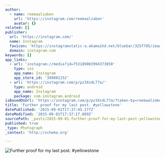 ```yaml
---
author:
  - name: reemaalzaben
    url: 'https://instagram.com/reemaalzaben'
    avatar: {}
related: []
publisher:
  url: 'https://instagram.com/'
  name: Instagram
  favicon: 'https://instagramstatic-a.akamaihd.net/bluebar/325f785/images/ico/favicon.ico'
  domain: instagram.com
keywords: []
app_links:
  - url: 'instagram://media?id=753189083994373850'
    type: ios
    app_name: Instagram
    app_store_id: '389801252'
  - url: 'https://instagram.com/p/pz3Xs4L77a/'
    type: android
    app_name: Instagram
    package: com.instagram.android
isBasedOnUrl: 'https://instagram.com/p/pz3Xs4L77a/?taken-by=reemaalzaben'
title: 'Further proof for my last post. #yellowstone'
datePublished: '2015-09-01T17:37:45.277Z'
dateModified: '2015-09-01T17:37:17.889Z'
sourcePath: _posts/2015-09-01-further-proof-for-my-last-post-yellowstone.md
published: true
_type: Photograph
_context: 'http://schema.org'

---
```

![Further proof for my last post&period; &num;yellowstone](https://igcdn-photos-c-a.akamaihd.net/hphotos-ak-xaf1/t51.2885-15/e15/10502724_1434267843513130_454601941_n.jpg)